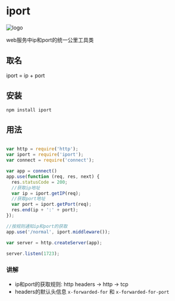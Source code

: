 # iport

![logo](https://raw.github.com/jifeng/iport/master/logo.png)

web服务中ip和port的统一公里工具类

## 取名

iport = ip + port

## 安装

```
npm install iport
```

## 用法

```javascript

var http = require('http');
var iport = require('iport');
var connect = require('connect');

var app = connect()
app.use(function (req, res, next) {
  res.statusCode = 200;
  //获取ip地址
  var ip = iport.getIP(req);
  //获取port地址
  var port = iport.getPort(req);
  res.end(ip + ':' + port);
});

//按规则通知ip和port的获取
app.use('/normal', iport.middleware());

var server = http.createServer(app);

server.listen(1723);

```

### 讲解

- ip和port的获取规则: http headers -> http -> tcp
- headers的默认头信息 `x-forwarded-for` 和 `x-forwarded-for-port`

